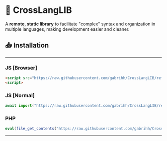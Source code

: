 # 🔧 CrossLangLIB

A **remote, static library** to facilitate "complex" syntax and organization in multiple languages, making development easier and cleaner.



## 📥 Installation

---
### JS [Browser]
```html
<script src="https://raw.githubusercontent.com/gabrihh/CrossLangLIB/refs/heads/main/lang/js.js"></script>
<script>
```
### JS [Normal]
```js
await import("https://raw.githubusercontent.com/gabrihh/CrossLangLIB/refs/heads/main/lang/js.js");
```
### PHP
```php
eval(file_get_contents("https://raw.githubusercontent.com/gabrihh/CrossLangLIB/refs/heads/main/lang/php.php"));
```

---



